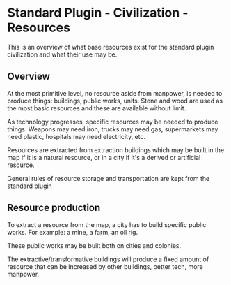 # Standard Plugin - Civilization - Resources 

This is an overview of what base resources exist for the standard plugin civilization and what their use may be.

## Overview

At the most primitive level, no resource aside from manpower, is needed to produce things: buildings, public works, units.
Stone and wood are used as the most basic resources and these are available without limit.

As technology progresses, specific resources may be needed to produce things. Weapons may need iron, trucks may need gas,
supermarkets may need plastic, hospitals may need electricity, etc.

Resources are extracted from extraction buildings which may be built in the map if it is a natural resource, or in a city
if it's a derived or artificial resource.

General rules of resource storage and transportation are kept from the standard  plugin

## Resource production

To extract a resource from the map, a city has to build specific public works. For example: a mine, a farm, an oil rig.

These public works may be built both on cities and colonies.

The extractive/transformative buildings will produce a fixed amount of resource that can be increased by other buildings,
better tech, more manpower.

## 